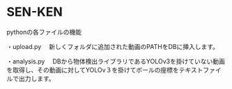 # SEN-KEN

pythonの各ファイルの機能

・upload.py
　新しくフォルダに追加された動画のPATHをDBに挿入します。

・analysis.py
　DBから物体検出ライブラリであるYOLOv3を掛けていない動画を取得し、その動画に対してYOLOv３を掛けてボールの座標をテキストファイルで出力します。
